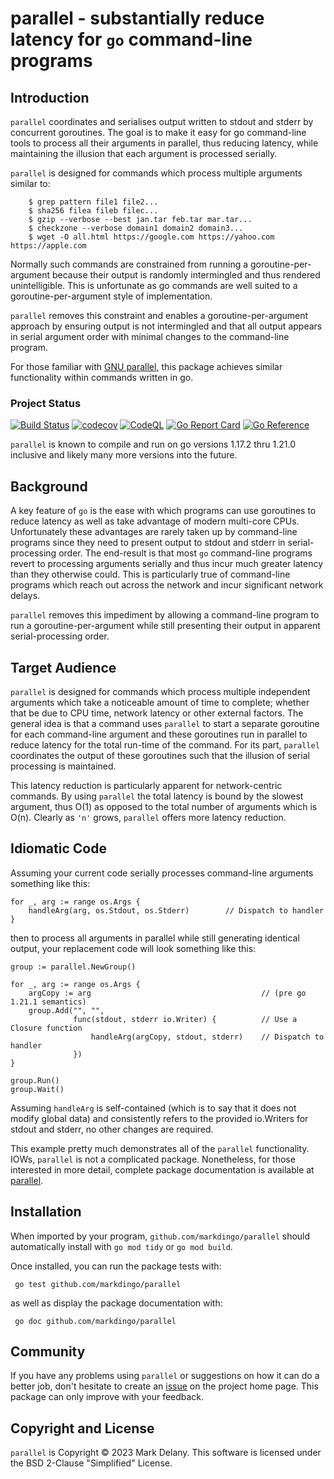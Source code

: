 <!-- Always newline after period so diffs are easier to read. -->
# parallel - substantially reduce latency for `go` command-line programs

## Introduction

`parallel` coordinates and serialises output written to stdout and stderr by concurrent
goroutines.
The goal is to make it easy for go command-line tools to process all their arguments in
parallel, thus reducing latency, while maintaining the illusion that each argument is
processed serially.

`parallel` is designed for commands which process multiple arguments similar to:

```
    $ grep pattern file1 file2...
    $ sha256 filea fileb filec...
    $ gzip --verbose --best jan.tar feb.tar mar.tar...
    $ checkzone --verbose domain1 domain2 domain3...
    $ wget -O all.html https://google.com https://yahoo.com https://apple.com
```

Normally such commands are constrained from running a goroutine-per-argument because their
output is randomly intermingled and thus rendered unintelligible.
This is unfortunate as go commands are well suited to a goroutine-per-argument style of
implementation.

`parallel` removes this constraint and enables a goroutine-per-argument approach by
ensuring output is not intermingled and that all output appears in serial argument order
with minimal changes to the command-line program.

For those familiar with [GNU parallel](https://www.gnu.org/software/parallel/), this
package achieves similar functionality within commands written in go.

### Project Status

[![Build Status](https://github.com/markdingo/parallel/actions/workflows/go.yml/badge.svg)](https://github.com/markdingo/parallel/actions/workflows/go.yml)
[![codecov](https://codecov.io/gh/markdingo/parallel/branch/main/graph/badge.svg)](https://codecov.io/gh/markdingo/parallel)
[![CodeQL](https://github.com/markdingo/parallel/actions/workflows/codeql-analysis.yml/badge.svg)](https://github.com/markdingo/parallel/actions/workflows/codeql-analysis.yml)
[![Go Report Card](https://goreportcard.com/badge/github.com/markdingo/parallel)](https://goreportcard.com/report/github.com/markdingo/parallel)
[![Go Reference](https://pkg.go.dev/badge/github.com/markdingo/parallel.svg)](https://pkg.go.dev/github.com/markdingo/parallel)

`parallel` is known to compile and run on go versions 1.17.2 thru 1.21.0 inclusive and
likely many more versions into the future.

## Background

A key feature of `go` is the ease with which programs can use goroutines to reduce latency
as well as take advantage of modern multi-core CPUs.
Unfortunately these advantages are rarely taken up by command-line programs since they need
to present output to stdout and stderr in serial-processing order.
The end-result is that most `go` command-line programs revert to processing arguments
serially and thus incur much greater latency than they otherwise could.
This is particularly true of command-line programs which reach out across the network and
incur significant network delays.

`parallel` removes this impediment by allowing a command-line program to run a
goroutine-per-argument while still presenting their output in apparent serial-processing
order.

## Target Audience

`parallel` is designed for commands which process multiple independent arguments which
take a noticeable amount of time to complete; whether that be due to CPU time, network
latency or other external factors.
The general idea is that a command uses `parallel` to start a separate goroutine for each
command-line argument and these goroutines run in parallel to reduce latency for the total
run-time of the command.
For its part, `parallel` coordinates the output of these goroutines such that the illusion
of serial processing is maintained.

This latency reduction is particularly apparent for network-centric commands.
By using `parallel` the total latency is bound by the slowest argument, thus O(1) as
opposed to the total number of arguments which is O(n).
Clearly as `'n'` grows, `parallel` offers more latency reduction.

## Idiomatic Code

Assuming your current code serially processes command-line arguments something like this:

```
for _, arg := range os.Args {
    handleArg(arg, os.Stdout, os.Stderr)        // Dispatch to handler
}
```

then to process all arguments in parallel while still generating identical output, your
replacement code will look something like this:

```
group := parallel.NewGroup()

for _, arg := range os.Args {
    argCopy := arg                                      // (pre go 1.21.1 semantics)
    group.Add("", "",
              func(stdout, stderr io.Writer) {          // Use a Closure function
                  handleArg(argCopy, stdout, stderr)    // Dispatch to handler
              })
}

group.Run()
group.Wait()
```

Assuming `handleArg` is self-contained (which is to say that it does not modify global
data) and consistently refers to the provided io.Writers for stdout and stderr, no other
changes are required.

This example pretty much demonstrates all of the `parallel` functionality.  IOWs,
`parallel` is not a complicated package.
Nonetheless, for those interested in more detail, complete package documentation is
available at [parallel](https://pkg.go.dev/github.com/markdingo/parallel).

## Installation

When imported by your program, `github.com/markdingo/parallel` should automatically
install with `go mod tidy` or `go mod build`.

Once installed, you can run the package tests with:

```
 go test github.com/markdingo/parallel
```

as well as display the package documentation with:

```
 go doc github.com/markdingo/parallel
```


## Community

If you have any problems using `parallel` or suggestions on how it can do a better job,
don't hesitate to create an [issue](https://github.com/markdingo/parallel/issues) on
the project home page. This package can only improve with your feedback.

## Copyright and License

`parallel` is Copyright :copyright: 2023 Mark Delany. This software is licensed
under the BSD 2-Clause "Simplified" License.
